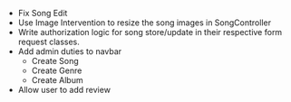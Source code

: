 * Fix Song Edit
* Use Image Intervention to resize the song images in SongController
* Write authorization logic for song store/update in their respective form request classes.
* Add admin duties to navbar
    - Create Song
    - Create Genre
    - Create Album
* Allow user to add review